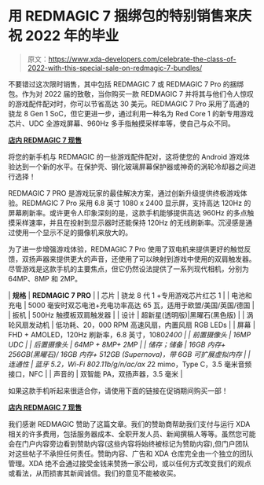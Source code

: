 # 用 REDMAGIC 7 捆绑包的特别销售来庆祝 2022 年的毕业

> 原文：<https://www.xda-developers.com/celebrate-the-class-of-2022-with-this-special-sale-on-redmagic-7-bundles/>

不要错过这次限时销售，其中包括 REDMAGIC 7 或 REDMAGIC 7 Pro 的捆绑包。作为对 2022 届的致敬，当你购买一款 REDMAGIC 7 并将其与他们令人惊叹的游戏配件配对时，你可以节省高达 30 美元。REDMAGIC 7 Pro 采用了高通的骁龙 8 Gen 1 SoC，但它更进一步，通过利用一种名为 Red Core 1 的新专用游戏芯片、UDC 全游戏屏幕、960Hz 多手指触摸采样率等，使自己与众不同。

**[店内 REDMAGIC 7 现售](https://bit.ly/3aFdKhT)**

将您的新手机与 REDMAGIC 的一些游戏配件配对，这将使您的 Android 游戏体验达到一个新的水平。在保护壳、钢化玻璃屏幕保护器或神奇的涡轮冷却器之间进行选择！

REDMAGIC 7 PRO 是游戏玩家的最佳解决方案，通过创新升级提供终极游戏体验。REDMAGIC 7 Pro 采用 6.8 英寸 1080 x 2400 显示屏，支持高达 120Hz 的屏幕刷新率。或许更令人印象深刻的是，这款手机能够提供高达 960Hz 的多点触摸采样速率，并且在投射到显示器时还能保持 120Hz 的无线刷新率。沉浸感是通过使用一个显示不足的摄像机来放大的。

为了进一步增强游戏体验，REDMAGIC 7 Pro 使用了双电机来提供更好的触觉反馈，双扬声器来提供更大的声音，还使用了可以映射到游戏中使用的双肩触发器。尽管游戏是这款手机的主要焦点，但它仍然设法提供了一系列现代相机，分别为 64MP、8MP 和 2MP。

| **规格** | **REDMAGIC 7 PRO** |
| 芯片 | 骁龙 8 代 1 +专用游戏芯片红芯 1 |
| 电池和充电 | 5000 毫安时双芯电池+充电功率高达 65 瓦，适用于欧盟/美国/英国/德国 |
| 扳机 | 500Hz 触摸板双肩触发器 |
| 设计 | 超新星(透明版)&#124;黑曜石(黑色版) |
| 涡轮风扇发动机 | 低功耗、20，000 RPM 高速风扇，内置风扇 RGB LEDs |
| 屏幕 | FHD + AMOLED，120Hz 刷新率，6.8 英寸，1080*2400 |
| 前置摄像头 | 16MP UDC |
| 后置摄像头 | 64MP + 8MP+ 2MP |
| 储存；储备 | 16GB 内存+ 256GB(黑曜石)/ 16GB 内存+ 512GB (Supernova)，带 6GB 可扩展虚拟内存 |
| 连通性 | 蓝牙 5.2，Wi-Fi 802.11b/g/n/ac/ax 2*2 mimo，Type C，3.5 毫米音频接口，NFC |
| 声音的 | 双智能 PA，双扬声器，3.5 毫米 |

如果这款手机听起来很适合你，请使用下面的链接在促销期间购买一部！

**[店内 REDMAGIC 7 现售](https://bit.ly/3aFdKhT)**

我们感谢 REDMAGIC 赞助了这篇文章。我们的赞助商帮助我们支付与运行 XDA 相关的许多费用，包括服务器成本、全职开发人员、新闻撰稿人等等。虽然您可能会在门户内容旁边看到赞助内容(这些内容将始终被标记为赞助内容),但门户团队对这些帖子不承担任何责任。赞助内容、广告和 XDA 仓库完全由一个独立的团队管理。XDA 绝不会通过接受金钱来赞扬一家公司，或以任何方式改变我们的观点或看法，从而损害其新闻诚信。我们的意见不能被收买。